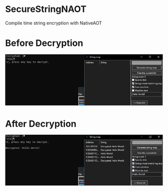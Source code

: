 #  SecureStringNAOT
Compile time string encryption with NativeAOT

# Before Decryption
![](https://github.com/ZeroLP/SecureStringNAOT/blob/main/BeforeDecryption.jpg)

# After Decryption
![](https://github.com/ZeroLP/SecureStringNAOT/blob/main/AfterDecryption.jpg)